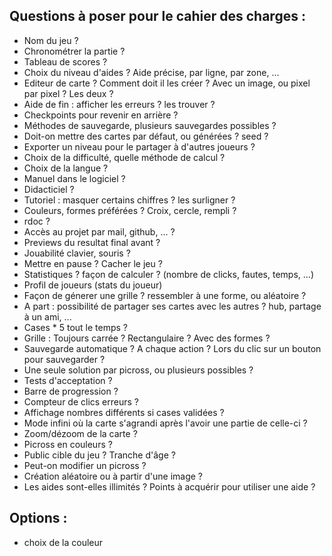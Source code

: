 ## Questions à poser pour le cahier des charges :

 - Nom du jeu ?
 - Chronométrer la partie ?
 - Tableau de scores ?
 - Choix du niveau d'aides ? Aide précise, par ligne, par zone, ...
 - Editeur de carte ? Comment doit il les créer ? Avec un image, ou pixel par pixel ? Les deux ?
 - Aide de fin : afficher les erreurs ? les trouver ?
 - Checkpoints pour revenir en arrière ?
 - Méthodes de sauvegarde, plusieurs sauvegardes possibles ?
 - Doit-on mettre des cartes par défaut, ou générées ? seed ?
 - Exporter un niveau pour le partager à d'autres joueurs ?
 - Choix de la difficulté, quelle méthode de calcul ?
 - Choix de la langue ?
 - Manuel dans le logiciel ?
 - Didacticiel ?
 - Tutoriel : masquer certains chiffres ? les surligner ?
 - Couleurs, formes préférées ? Croix, cercle, rempli ?
 - rdoc ?
 - Accès au projet par mail, github, ... ?
 - Previews du resultat final avant ?
 - Jouabilité clavier, souris ?
 - Mettre en pause ? Cacher le jeu ?
 - Statistiques ? façon de calculer ? (nombre de clicks, fautes, temps, ...)
 - Profil de joueurs (stats du joueur)
 - Façon de génerer une grille ? ressembler à une forme, ou aléatoire ?
 - A part : possibilité de partager ses cartes avec les autres ? hub, partage à un ami, ...
 - Cases * 5 tout le temps ?
 - Grille : Toujours carrée ? Rectangulaire ? Avec des formes ?
 - Sauvegarde automatique ? A chaque action ? Lors du clic sur un bouton pour sauvegarder ?
 - Une seule solution par picross, ou plusieurs possibles ?
 - Tests d'acceptation ?
 - Barre de progression ?
 - Compteur de clics erreurs ?
 - Affichage nombres différents si cases validées ?
 - Mode infini où la carte s'agrandi après l'avoir une partie de celle-ci ?
 - Zoom/dézoom de la carte ?
 - Picross en couleurs ?
 - Public cible du jeu ? Tranche d'âge ?
 - Peut-on modifier un picross ?
 - Création aléatoire ou à partir d'une image ?
 - Les aides sont-elles illimités ? Points à acquérir pour utiliser une aide ?
 
 
## Options : 
 - choix de la couleur
 
 
